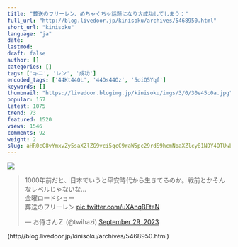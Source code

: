 ```yaml
---
title: "葬送のフリーレン、めちゃくちゃ話題になり大成功してしまう："
full_url: "http://blog.livedoor.jp/kinisoku/archives/5468950.html"
short_url: "kinisoku"
language: "ja"
date: 
lastmod: 
draft: false
author: []
categories: []
tags: ['キニ', 'レン', '成功']
encoded_tags: ['44Kt44OL', '44Os44Oz', '5oiQ5Yqf']
keywords: []
thumbnail: "https://livedoor.blogimg.jp/kinisoku/imgs/3/0/30e45c0a.jpg"
popular: 157
latest: 1075
trend: 73
featured: 1520
views: 1546
comments: 92
weight: 2
slug: aHR0cC8vYmxvZy5saXZlZG9vci5qcC9raW5pc29rdS9hcmNoaXZlcy81NDY4OTUwLmh0bWw=
---
```


![](https://livedoor.blogimg.jp/kinisoku/imgs/3/0/30e45c0a.jpg)

<blockquote class='twitter-tweet'><p dir='ltr' lang='ja'>1000年前だと、日本でいうと平安時代から生きてるのか。戦前とかそんなレベルじゃないな…<br>金曜ロードショー<br>葬送のフリーレン <a href='https//t.co/uXAnqBFteN'>pic.twitter.com/uXAnqBFteN</a></p>— お侍さんＺ (@twihazi) <a href='https//twitter.com/twihazi/status/1707756101079629834?ref_src=twsrc%5Etfw'>September 29, 2023</a></blockquote> 

(http//blog.livedoor.jp/kinisoku/archives/5468950.html)
